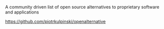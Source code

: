 A community driven list of open source alternatives to proprietary software and applications

https://github.com/piotrkulpinski/openalternative 